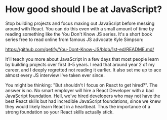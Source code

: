 # How good should I be at JavaScript?

Stop building projects and focus maxing out JavaScript before messing around with React. You can do this even with a small amount of time by reading something like the You Don't Know JS series. It's a short book series free to read online from famous JS advocate Kyle Simpson:

<https://github.com/getify/You-Dont-Know-JS/blob/1st-ed/README.md/>

It'll teach you more about JavaScript in a few days that most people learn by building projects over first 3-5 years. I read that around year 2 of my career, and I deeply regretted not reading it earlier. It also set me up to ace almost every JS interview I've taken ever since.

You might be thinking: "But shouldn't I focus on React to get hired?". The answer is no. No smart employer will hire a React Developer with a bad JavaScript foundation. Hell, we've hired developers who may not have the best React skills but had incredible JavaScript foundations, since we knew they would likely learn React in a heartbeat. Thus the importance of a strong foundation so your React skills actually stick.